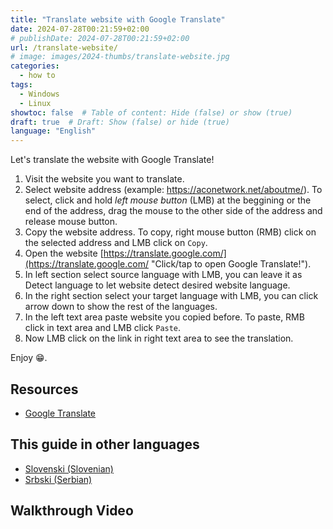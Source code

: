 ```yaml
---
title: "Translate website with Google Translate"
date: 2024-07-28T00:21:59+02:00
# publishDate: 2024-07-28T00:21:59+02:00
url: /translate-website/
# image: images/2024-thumbs/translate-website.jpg
categories: 
  - how to
tags: 
  - Windows
  - Linux
showtoc: false  # Table of content: Hide (false) or show (true)
draft: true  # Draft: Show (false) or hide (true)
language: "English"
---
```


Let's translate the website with Google Translate!

1. Visit the website you want to translate.
2. Select website address (example: https://aconetwork.net/aboutme/). To select, click and hold *left mouse button* (LMB) at the beggining or the end of the address, drag the mouse to the other side of the address and release mouse button.
3. Copy the website address. To copy, right mouse button (RMB) click on the selected address and LMB click on `Copy`.
4. Open the website [https://translate.google.com/](https://translate.google.com/ "Click/tap to open Google Translate!").
5. In left section select source language with LMB, you can leave it as Detect language to let website detect desired website language.
6. In the right section select your target language with LMB, you can click arrow down to show the rest of the languages.
7. In the left text area paste website you copied before. To paste, RMB click in text area and LMB click `Paste`.
8. Now LMB click on the link in right text area to see the translation.

Enjoy 😁.

## Resources

- [Google Translate](https://translate.google.com/ "Click/tap to open Google Translate!")

## This guide in other languages

- [Slovenski (Slovenian)](// "Kliknite/tapnite da odprete! Click/tap to open!")
- [Srbski (Serbian)](// "Kliknite/tapnite da otvorite! Click/tap to open!")

## Walkthrough Video
<!--
{{< youtube "" >}}
-->